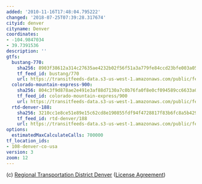 ```yaml
---
added: '2010-11-16T17:48:04.795222'
changed: '2018-07-25T07:39:28.317674'
cityid: denver
cityname: Denver
coordinates:
- -104.9847034
- 39.7391536
description: ''
gtfs:
  bustang-770:
    sha256: 8903f38612a314c27635ae4232b02f56f51a3a779fe84ccd23bfe003a0594f99
    tf_feed_id: bustang/770
    url: https://transitfeeds-data.s3-us-west-1.amazonaws.com/public/feeds/bustang/770/20180523/gtfs.zip
  colorado-mountain-express-900:
    sha256: 804c3f9d878ae2e491e3af88d7130a7c0b76fa0f8e0cf094589cc6633a01c915
    tf_feed_id: colorado-mountain-express/900
    url: https://transitfeeds-data.s3-us-west-1.amazonaws.com/public/feeds/colorado-mountain-express/900/20180609/gtfs.zip
  rtd-denver-188:
    sha256: 3210cc1e8ce51e89e15c62cd8e190855fdf94f4728817f83b6fc8a5b4299eb60
    tf_feed_id: rtd-denver/188
    url: https://transitfeeds-data.s3-us-west-1.amazonaws.com/public/feeds/rtd-denver/188/20180718/gtfs.zip
options:
  estimatedMaxCalculateCalls: 700000
tf_location_ids:
- 108-denver-co-usa
version: 3
zoom: 12
---
```


(c) [Regional Transportation District Denver](http://www.rtd-denver.com/) ([License Agreement](http://www.rtd-denver.com/License_Agreement/License_Agreement.pdf))
